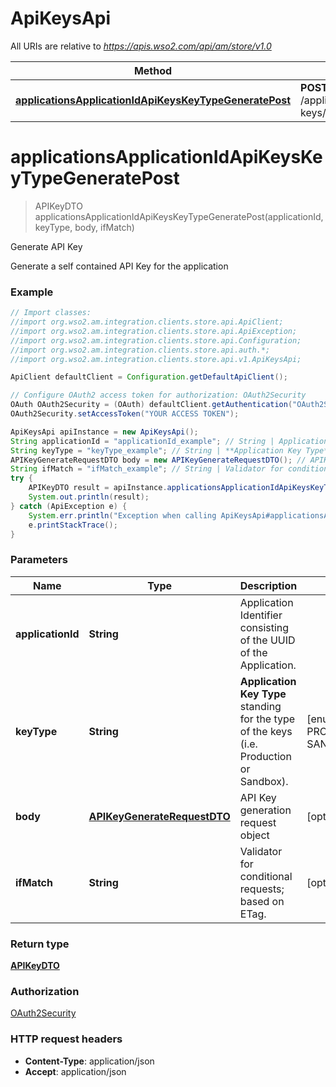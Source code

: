 # ApiKeysApi

All URIs are relative to *https://apis.wso2.com/api/am/store/v1.0*

Method | HTTP request | Description
------------- | ------------- | -------------
[**applicationsApplicationIdApiKeysKeyTypeGeneratePost**](ApiKeysApi.md#applicationsApplicationIdApiKeysKeyTypeGeneratePost) | **POST** /applications/{applicationId}/api-keys/{keyType}/generate | Generate API Key


<a name="applicationsApplicationIdApiKeysKeyTypeGeneratePost"></a>
# **applicationsApplicationIdApiKeysKeyTypeGeneratePost**
> APIKeyDTO applicationsApplicationIdApiKeysKeyTypeGeneratePost(applicationId, keyType, body, ifMatch)

Generate API Key

Generate a self contained API Key for the application 

### Example
```java
// Import classes:
//import org.wso2.am.integration.clients.store.api.ApiClient;
//import org.wso2.am.integration.clients.store.api.ApiException;
//import org.wso2.am.integration.clients.store.api.Configuration;
//import org.wso2.am.integration.clients.store.api.auth.*;
//import org.wso2.am.integration.clients.store.api.v1.ApiKeysApi;

ApiClient defaultClient = Configuration.getDefaultApiClient();

// Configure OAuth2 access token for authorization: OAuth2Security
OAuth OAuth2Security = (OAuth) defaultClient.getAuthentication("OAuth2Security");
OAuth2Security.setAccessToken("YOUR ACCESS TOKEN");

ApiKeysApi apiInstance = new ApiKeysApi();
String applicationId = "applicationId_example"; // String | Application Identifier consisting of the UUID of the Application. 
String keyType = "keyType_example"; // String | **Application Key Type** standing for the type of the keys (i.e. Production or Sandbox). 
APIKeyGenerateRequestDTO body = new APIKeyGenerateRequestDTO(); // APIKeyGenerateRequestDTO | API Key generation request object 
String ifMatch = "ifMatch_example"; // String | Validator for conditional requests; based on ETag. 
try {
    APIKeyDTO result = apiInstance.applicationsApplicationIdApiKeysKeyTypeGeneratePost(applicationId, keyType, body, ifMatch);
    System.out.println(result);
} catch (ApiException e) {
    System.err.println("Exception when calling ApiKeysApi#applicationsApplicationIdApiKeysKeyTypeGeneratePost");
    e.printStackTrace();
}
```

### Parameters

Name | Type | Description  | Notes
------------- | ------------- | ------------- | -------------
 **applicationId** | **String**| Application Identifier consisting of the UUID of the Application.  |
 **keyType** | **String**| **Application Key Type** standing for the type of the keys (i.e. Production or Sandbox).  | [enum: PRODUCTION, SANDBOX]
 **body** | [**APIKeyGenerateRequestDTO**](APIKeyGenerateRequestDTO.md)| API Key generation request object  | [optional]
 **ifMatch** | **String**| Validator for conditional requests; based on ETag.  | [optional]

### Return type

[**APIKeyDTO**](APIKeyDTO.md)

### Authorization

[OAuth2Security](../README.md#OAuth2Security)

### HTTP request headers

 - **Content-Type**: application/json
 - **Accept**: application/json

